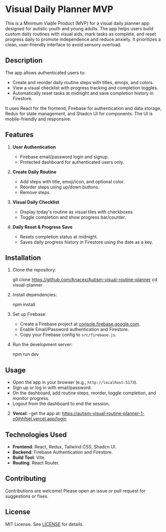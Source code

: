 # Visual Daily Planner MVP

This is a Minimum Viable Product (MVP) for a visual daily planner app designed for autistic youth and young adults. The app helps users build custom daily routines with visual aids, mark tasks as complete, and reset progress daily to promote independence and reduce anxiety. It prioritizes a clean, user-friendly interface to avoid sensory overload.

## Description

The app allows authenticated users to:
- Create and reorder daily routine steps with titles, emojis, and colors.
- View a visual checklist with progress tracking and completion toggles.
- Automatically reset tasks at midnight and save completion history in Firestore.

It uses React for the frontend, Firebase for authentication and data storage, Redux for state management, and Shadcn UI for components. The UI is mobile-friendly and responsive.

## Features

1. **User Authentication**
   - Firebase email/password login and signup.
   - Protected dashboard for authenticated users only.

2. **Create Daily Routine**
   - Add steps with title, emoji/icon, and optional color.
   - Reorder steps using up/down buttons.
   - Remove steps.

3. **Visual Daily Checklist**
   - Display today's routine as visual tiles with checkboxes.
   - Toggle completion and show progress bar/counter.

4. **Daily Reset & Progress Save**
   - Resets completion status at midnight.
   - Saves daily progress history in Firestore using the date as a key.

## Installation
1. Clone the repository:
   
   git clone https://github.com/Anacex/Autism-visual-routine-planner
   cd visual-planner
   

2. Install dependencies:
   
   npm install
   

3. Set up Firebase:
   - Create a Firebase project at [console.firebase.google.com](https://console.firebase.google.com).
   - Enable Email/Password authentication and Firestore.
   - Copy your Firebase config to `src/firebase.js`.

4. Run the development server:
   
   npm run dev
   

## Usage

- Open the app in your browser (e.g., `http://localhost:5173`).
- Sign up or log in with email/password.
- On the dashboard, add routine steps, reorder, toggle completion, and monitor progress.
- Logout from the dashboard to end the session.


2. **Vercel**:
   -get the app at: https://autism-visual-routine-planner-1-o0jhhfsel.vercel.app/login

## Technologies Used

- **Frontend**: React, Redux, Tailwind CSS, Shadcn UI.
- **Backend**: Firebase Authentication and Firestore.
- **Build Tool**: Vite.
- **Routing**: React Router.

## Contributing

Contributions are welcome! Please open an issue or pull request for suggestions or fixes.

## License

MIT License. See [LICENSE](LICENSE) for details.
```